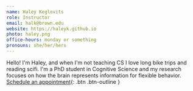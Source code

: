 ```yaml
---
name: Haley Keglovits
role: Instructor
email: halk@brown.edu
website: https://haleyk.github.io
photo: haley.png
office-hours: monday or something
pronouns: she/her/hers
---
```

Hello! I'm Haley, and when I'm not teaching CS I love long bike trips and reading scifi. I'm a PhD student in Cognitive Science and my research focuses on how the brain represents information for flexible behavior. 
[Schedule an appointment](#){: .btn .btn-outline }
